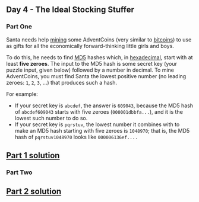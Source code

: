 ## Day 4 - The Ideal Stocking Stuffer

### Part One

Santa needs help [mining][3] some AdventCoins (very similar to [bitcoins][4]) to use as gifts
for all the economically forward-thinking little girls and boys.

To do this, he needs to find [MD5][5] hashes which, in [hexadecimal][6], start with at least
**five zeroes**. The input to the MD5 hash is some secret key (your puzzle input, given below)
followed by a number in decimal. To mine AdventCoins, you must find Santa the lowest positive number
(no leading zeroes: `1`, `2`, `3`, ...) that produces such a hash.

For example:

 * If your secret key is `abcdef`, the answer is `609043`, because the MD5 hash of `abcdef609043`
    starts with five zeroes (`000001dbbfa...`), and it is the lowest such number to do so.
 * If your secret key is `pqrstuv`, the lowest number it combines with to make an MD5 hash starting
    with five zeroes is `1048970`; that is, the MD5 hash of `pqrstuv1048970` looks like
    `000006136ef....`

[Part 1 solution][1]
--------------------

### Part Two



[Part 2 solution][2]
--------------------


[1]: part_1.py
[2]: part_2.py
[3]: https://en.wikipedia.org/wiki/Bitcoin#Mining
[4]: https://en.wikipedia.org/wiki/Bitcoin
[5]: https://en.wikipedia.org/wiki/MD5
[6]: https://en.wikipedia.org/wiki/Hexadecimal
